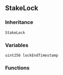 ## StakeLock





### Inheritance

    StakeLock

### Variables

    uint256 lockEndTimestamp

### Functions




